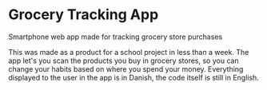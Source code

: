 # Grocery Tracking App
Smartphone web app made for tracking grocery store purchases

This was made as a product for a school project in less than a week. The app let's you scan the products you buy in grocery stores, so you can change your habits based on where you spend your money. Everything displayed to the user in the app is in Danish, the code itself is still in English.
